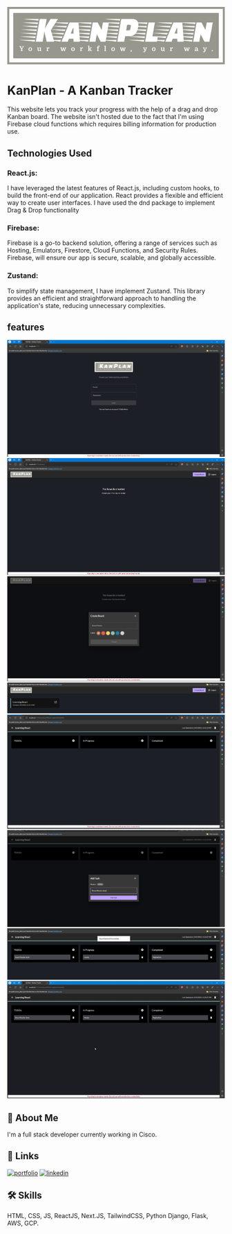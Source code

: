 
![Logo](./screenshots/logo.svg)


# KanPlan - A Kanban Tracker

This website lets you track your progress with the help of a drag and drop Kanban board.
The website isn't hosted due to the fact that I'm using Firebase cloud functions which requires billing information for production use.

## Technologies Used
### React.js: 
I have leveraged the latest features of React.js, including custom hooks, to build the front-end of our application. React provides a flexible and efficient way to create user interfaces. I have used the dnd package to implement Drag & Drop functionality

### Firebase: 
Firebase is a go-to backend solution, offering a range of services such as Hosting, Emulators, Firestore, Cloud Functions, and Security Rules. Firebase, will ensure our app is secure, scalable, and globally accessible.

### Zustand: 
To simplify state management, I have implement Zustand. This library provides an efficient and straightforward approach to handling the application's state, reducing unnecessary complexities.

## features
![](./screenshots/Auth.png)
![](./screenshots/noBoards.png)
![](./screenshots/createBoard.png)
![](./screenshots/boardCreated.png)
![](./screenshots/BoardScreen.png)
![](./screenshots/addTask.png)
![](./screenshots/BoardScreen-actions.png)
![](./screenshots/gif.gif)


## 🚀 About Me
I'm a full stack developer currently working in Cisco.


## 🔗 Links
[![portfolio](https://img.shields.io/badge/my_portfolio-000?style=for-the-badge&logo=ko-fi&logoColor=white)](https://katherineoelsner.com/)
[![linkedin](https://img.shields.io/badge/linkedin-0A66C2?style=for-the-badge&logo=linkedin&logoColor=white)](https://www.linkedin.com/in/sushantshukla/)



## 🛠 Skills
HTML, CSS, JS, ReactJS, Next.JS, TailwindCSS, Python Django, Flask, AWS, GCP.

